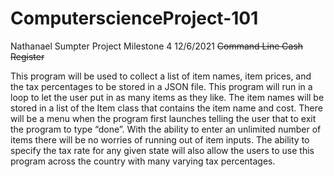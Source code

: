 # ComputerscienceProject-101

Nathanael Sumpter
Project Milestone 4
12/6/2021
~~Command Line Cash Register~~

This program will be used to collect a list of item names, item prices, and the tax 
percentages to be stored in a JSON file. This program will run in a loop to let the user put in as many items as they like. 
The item names will be stored in a list of the Item class that contains the item name and cost.
There will be a menu when the program first launches telling the user that to exit the program to type “done”.
With the ability to enter an unlimited number of items there will be no worries of running out of item inputs. 
The ability to specify the tax rate for any given state will also allow the users to use this program across the country with many varying tax percentages.

